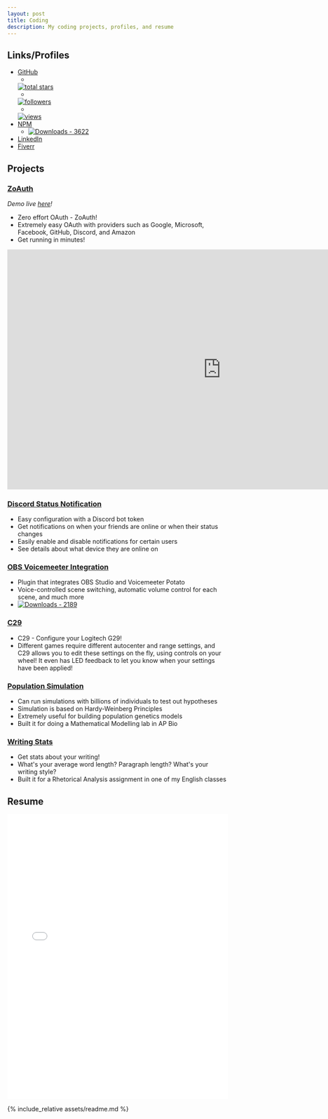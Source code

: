 ```yaml
---
layout: post
title: Coding
description: My coding projects, profiles, and resume
---
```

## Links/Profiles
- [GitHub](https://github.com/Zo-Bro-23)
    - <a href="https://github.com/Zo-Bro-23?tab=repositories&sort=stargazers">
    <img style="margin: 0px;" alt="total stars" title="Total stars on GitHub" src="https://custom-icon-badges.demolab.com/github/stars/Zo-Bro-23?color=55960c&style=for-the-badge&labelColor=488207&logo=star"/></a>
    - <a href="https://github.com/Zo-Bro-23?tab=followers">
    <img style="margin: 0px;" alt="followers" title="Follow me on Github" src="https://custom-icon-badges.demolab.com/github/followers/Zo-Bro-23?color=236ad3&labelColor=1155ba&style=for-the-badge&logo=person-add&label=Followers&logoColor=white"/></a>
    - <a href="https://github.com/Zo-Bro-23/view-count-badge">
    <img style="margin: 0px;" alt="views" title="GitHub profile views" src="https://view-count-badge.zohan.tech/Zo-Bro-23/profile?color=6b105d&labelColor=913e96&style=for-the-badge&logo=eye&label=VISITORS&logoColor=white"/></a>
- [NPM](https://npmjs.com/~zo-bro-23)
    - <a href="https://npmjs.com/~zo-bro-23"><img style="margin: 0px;" title="Downloads - 3622" src="https://custom-icon-badges.demolab.com/badge/3622-custom.svg?color=%23E05D44&logo=download&logoColor=white&style=for-the-badge&labelColor=CE4630&label=DOWNLOADS"/></a>
- [LinkedIn](https://linkedin.com/in/zobro23)
- [Fiverr](https://fiverr.com/zobro23)

## Projects
### [ZoAuth](https://github.com/Zo-Bro-23/zoauth)
*Demo live [here](https://demo.zoauth.zohan.tech)!*

- Zero effort OAuth - ZoAuth!
- Extremely easy OAuth with providers such as Google, Microsoft, Facebook, GitHub, Discord, and Amazon
- Get running in minutes!

<iframe width="974" height="548" src="https://www.youtube.com/embed/jWLpqkWkTiQ" title="Introducing ZoAuth" frameborder="0" allow="accelerometer; autoplay; clipboard-write; encrypted-media; gyroscope; picture-in-picture" allowfullscreen></iframe>

### [Discord Status Notification](https://github.com/Zo-Bro-23/discord-status-notification)

- Easy configuration with a Discord bot token
- Get notifications on when your friends are online or when their status changes
- Easily enable and disable notifications for certain users
- See details about what device they are online on

### [OBS Voicemeeter Integration](https://github.com/Zo-Bro-23/obs-voicemeeter-integration)

- Plugin that integrates OBS Studio and Voicemeeter Potato
- Voice-controlled scene switching, automatic volume control for each scene, and much more
- <a href="https://github.com/Zo-Bro-23/obs-voicemeeter-integration/releases"><img style="margin: 0px;" title="Downloads - 2189" src="https://custom-icon-badges.demolab.com/badge/2189-custom.svg?color=%23E05D44&logo=download&logoColor=white&style=for-the-badge&labelColor=CE4630&label=DOWNLOADS"/></a>

### [C29](https://github.com/Zo-Bro-23/c29)

- C29 - Configure your Logitech G29!
- Different games require different autocenter and range settings, and C29 allows you to edit these settings on the fly, using controls on your wheel! It even has LED feedback to let you know when your settings have been applied!

### [Population Simulation](https://population-simulation.zohan.tech)

- Can run simulations with billions of individuals to test out hypotheses
- Simulation is based on Hardy-Weinberg Principles
- Extremely useful for building population genetics models
- Built it for doing a Mathematical Modelling lab in AP Bio

### [Writing Stats](https://writing-stats.zohan.tech)

- Get stats about your writing!
- What's your average word length? Paragraph length? What's your writing style?
- Built it for a Rhetorical Analysis assignment in one of my English classes

## Resume

<iframe src="assets/resume.pdf" frameborder="0" width="100%" height="650px"></iframe>

{% include_relative assets/readme.md %}

